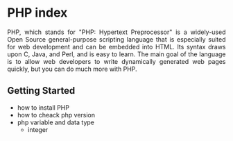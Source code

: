 # PHP index
<p align="justify">PHP, which stands for "PHP: Hypertext Preprocessor" is a widely-used Open Source general-purpose scripting language that is especially suited for web development and can be embedded into HTML. Its syntax draws upon C, Java, and Perl, and is easy to learn. The main goal of the language is to allow web developers to write dynamically generated web pages quickly, but you can do much more with PHP. </p>
<h2>Getting Started</h2>
<ul>
  <li>how to install PHP</li>
  <li>how to cheack php version</li>
  <li>
    php variable and data type
    <ul>
      <li>integer</li>
    </ul>
  
  </li>

</ul>

